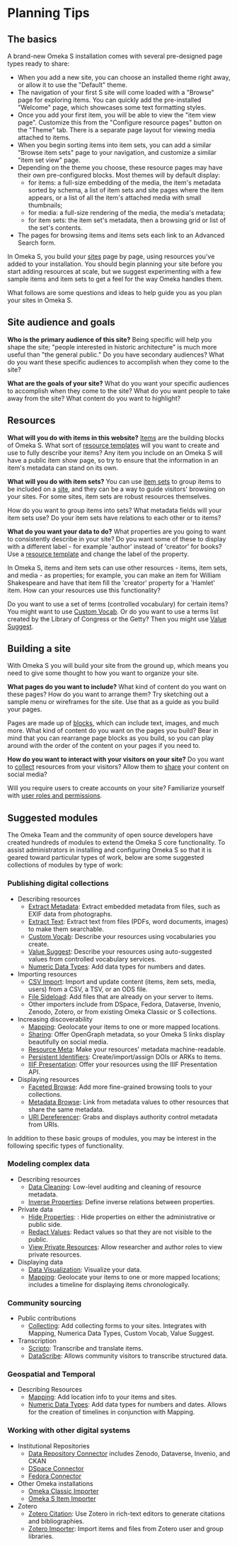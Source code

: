 # Planning Tips

## The basics

A brand-new Omeka S installation comes with several pre-designed page types ready to share:

- When you add a new site, you can choose an installed theme right away, or allow it to use the "Default" theme. 
- The navigation of your first S site will come loaded with a "Browse" page for exploring items. You can quickly add the pre-installed "Welcome" page, which showcases some text formatting styles. 
- Once you add your first item, you will be able to view the "item view page". Customize this from the "Configure resource pages" button on the "Theme" tab. There is a separate page layout for viewing media attached to items.
- When you begin sorting items into item sets, you can add a similar "Browse item sets" page to your navigation, and customize a similar "item set view" page. 
- Depending on the theme you choose, these resource pages may have their own pre-configured blocks. Most themes will by default display: 
	- for items: a full-size embedding of the media, the item's metadata sorted by schema, a list of item sets and site pages where the item appears, or a list of all the item's attached media with small thumbnails;
	- for media: a full-size rendering of the media, the media's metadata; 
	- for item sets: the item set's metadata, then a browsing grid or list of the set's contents.
- The pages for browsing items and items sets each link to an Advanced Search form.

In Omeka S, you build your [sites](../sites) page by page, using resources you've added to your installation. You should begin planning your site before you start adding resources at scale, but we suggest experimenting with a few sample items and item sets to get a feel for the way Omeka handles them.

What follows are some questions and ideas to help guide you as you plan your sites in Omeka S.

## Site audience and goals

**Who is the primary audience of this site?** Being specific will help you shape the site; "people interested in historic architecture" is much more useful than "the general public." Do you have secondary audiences? What do you want these specific audiences to accomplish when they come to the site?

**What are the goals of your site?** What do you want your specific audiences to accomplish when they come to the site? What do you want people to take away from the site? What content do you want to highlight?

## Resources

**What will you do with items in this website?**
[Items](../content/items/) are the building blocks of Omeka S. What sort of [resource templates](../content/resource-template/) will you want to create and use to fully describe your items? Any item you include on an Omeka S will have a public item show page, so try to ensure that the information in an item's metadata can stand on its own. 

**What will you do with item sets?**
You can use [item sets](../content/item-sets) to group items to be included on a [site](../sites), and they can be a way to guide visitors' browsing on your sites. For some sites, item sets are robust resources themselves.

How do you want to group items into sets? What metadata fields will your item sets use? Do your item sets have relations to each other or to items?

**What do you want your data to do?**
What properties are you going to want to consistently describe in your site? Do you want some of these to display with a different label - for example 'author' instead of 'creator' for books? Use a [resource template](../content/resource-template/) and change the label of the property.

In Omeka S, items and item sets can use other resources - items, item sets, and media - as properties; for example, you can make an item for William Shakespeare and have that item fill the 'creator' property for a 'Hamlet' item. How can your resources use this functionality?

Do you want to use a set of terms (controlled vocabulary) for certain items? You might want to use [Custom Vocab](../modules/customvocab/). Or do you want to use a terms list created by the Library of Congress or the Getty? Then you might use [Value Suggest](../modules/valuesuggest/).

## Building a site
With Omeka S you will build your site from the ground up, which means you need to give some thought to how you want to organize your site. 

**What pages do you want to include?** What kind of content do you want on these pages? How do you want to arrange them? Try sketching out a sample menu or wireframes for the site. Use that as a guide as you build your pages.

Pages are made up of [blocks](../sites/site_pages/#page-blocks), which can include text, images, and much more. What kind of content do you want on the pages you build? Bear in mind that you can rearrange page blocks as you build, so you can play around with the order of the content on your pages if you need to.

**How do you want to interact with your visitors on your site?** Do you want to [collect](../modules/collecting/) resources from your visitors? Allow them to [share](../modules/sharing/) your content on social media? 

Will you require users to create accounts on your site? Familiarize yourself with [user roles and permissions](admin/users.md).

## Suggested modules
The Omeka Team and the community of open source developers have created hundreds of modules to extend the Omeka S core functionality. To assist administrators in installing and configuring Omeka S so that it is geared toward particular types of work, below are some suggested collections of modules by type of work:

### Publishing digital collections

- Describing resources 
    - [Extract Metadata](https://omeka.org/s/modules/ExtractMetadata/): Extract embedded metadata from files, such as EXIF data from photographs.
    - [Extract Text](https://omeka.org/s/modules/ExtractText/): Extract text from files (PDFs, word documents, images) to make them searchable.   
    - [Custom Vocab](https://omeka.org/s/modules/CustomVocab/): Describe your resources using vocabularies you create.
    - [Value Suggest](https://omeka.org/s/modules/ValueSuggest/): Describe your resources using auto-suggested values from controlled vocabulary services. 
    - [Numeric Data Types](https://omeka.org/s/modules/NumericDataTypes/): Add data types for numbers and dates. 
- Importing resources
    - [CSV Import](https://omeka.org/s/modules/CSVImport/): Import and update content (items, item sets, media, users) from a CSV, a TSV, or an ODS file. 
    - [File Sideload](https://omeka.org/s/modules/FileSideload/): Add files that are already on your server to items. 
    - Other importers include from DSpace, Fedora, Dataverse, Invenio, Zenodo, Zotero, or from existing Omeka Classic or S collections.
- Increasing discoverability
    - [Mapping](): Geolocate your items to one or more mapped locations.
    - [Sharing](): Offer OpenGraph metadata, so your Omeka S links display beautifully on social media.
    - [Resource Meta](https://omeka.org/s/modules/ResourceMeta/): Make your resources' metadata machine-readable.
    - [Persistent Identifiers](https://omeka.org/s/modules/PersistentIdentifiers/): Create/import/assign DOIs or ARKs to items.
    - [IIIF Presentation](https://omeka.org/s/modules/IiifPresentation/): Offer your resources using the IIIF Presentation API.
- Displaying resources
    - [Faceted Browse](https://omeka.org/s/modules/FacetedBrowse/): Add more fine-grained browsing tools to your collections.
    - [Metadata Browse](https://omeka.org/s/modules/MetadataBrowse/): Link from metadata values to other resources that share the same metadata.
    - [URI Dereferencer](https://omeka.org/s/modules/UriDereferencer/): Grabs and displays authority control metadata from URIs. 

In addition to these basic groups of modules, you may be interest in the following specific types of functionality.

### Modeling complex data

- Describing resources
    - [Data Cleaning](https://omeka.org/s/modules/DataCleaning/): Low-level auditing and cleaning of resource metadata.
    - [Inverse Properties](https://omeka.org/s/modules/InverseProperties/): Define inverse relations between properties.
- Private data
    - [Hide Properties](https://omeka.org/s/modules/HideProperties/): : Hide properties on either the administrative or public side.  
    - [Redact Values](https://omeka.org/s/modules/RedactValues/): Redact values so that they are not visible to the public.
    - [View Private Resources](https://omeka.org/s/modules/ViewPrivateResources/): Allow researcher and author roles to view private resources.
- Displaying data
    - [Data Visualization](https://omeka.org/s/modules/Datavis/): Visualize your data.
    - [Mapping](): Geolocate your items to one or more mapped locations; includes a timeline for displaying items chronologically.

### Community sourcing

- Public contributions
    - [Collecting](https://omeka.org/s/modules/Collecting/): Add collecting forms to your sites. Integrates with Mapping, Numerica Data Types, Custom Vocab, Value Suggest.
- Transcription
    - [Scripto](https://omeka.org/s/modules/Scripto/): Transcribe and translate items.
    - [DataScribe](https://omeka.org/s/modules/Datascribe/): Allows community visitors to transcribe structured data.

### Geospatial and Temporal

- Describing Resources
    - [Mapping](https://omeka.org/s/modules/Mapping/): Add location info to your items and sites.
    - [Numeric Data Types](https://omeka.org/s/modules/NumericDataTypes/): Add data types for numbers and dates. Allows for the creation of timelines in conjunction with Mapping.
   
### Working with other digital systems

- Institutional Repositories
    - [Data Repository Connector](https://omeka.org/s/modules/DataRepositoryConnector/) includes Zenodo, Dataverse, Invenio, and CKAN
    - [DSpace Connector](https://omeka.org/s/modules/DspaceConnector/)
    - [Fedora Connector](https://omeka.org/s/modules/FedoraConnector/)
- Other Omeka installations
    - [Omeka Classic Importer](https://omeka.org/s/modules/Omeka2Importer/)
    - [Omeka S Item Importer](https://omeka.org/s/modules/Osii/)
- Zotero
    - [Zotero Citation](https://omeka.org/s/modules/ZoteroCitations/): Use Zotero in rich-text editors to generate citations and bibliographies.
    - [Zotero Importer](https://omeka.org/s/modules/ZoteroImport): Import items and files from Zotero user and group libraries.